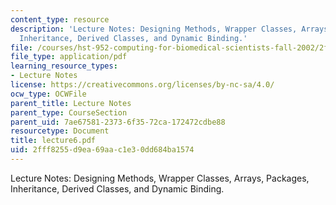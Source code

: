 ```yaml
---
content_type: resource
description: 'Lecture Notes: Designing Methods, Wrapper Classes, Arrays, Packages,
  Inheritance, Derived Classes, and Dynamic Binding.'
file: /courses/hst-952-computing-for-biomedical-scientists-fall-2002/2fff8255d9ea69aac1e30dd684ba1574_lecture6.pdf
file_type: application/pdf
learning_resource_types:
- Lecture Notes
license: https://creativecommons.org/licenses/by-nc-sa/4.0/
ocw_type: OCWFile
parent_title: Lecture Notes
parent_type: CourseSection
parent_uid: 7ae67581-2373-6f35-72ca-172472cdbe88
resourcetype: Document
title: lecture6.pdf
uid: 2fff8255-d9ea-69aa-c1e3-0dd684ba1574
---
```

Lecture Notes: Designing Methods, Wrapper Classes, Arrays, Packages, Inheritance, Derived Classes, and Dynamic Binding.